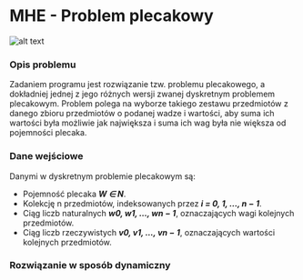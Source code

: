 # MHE - Problem plecakowy

![alt text](https://www.google.com/url?sa=i&url=https%3A%2F%2Fpl.wikipedia.org%2Fwiki%2FProblem_plecakowy&psig=AOvVaw0T2FMIK4ilhczAA_ScWe-y&ust=1637328720174000&source=images&cd=vfe&ved=0CAsQjRxqFwoTCMij9cT1ofQCFQAAAAAdAAAAABAD?raw=true)

### Opis problemu

Zadaniem programu jest rozwiązanie tzw. problemu plecakowego, a dokładniej jednej z jego różnych wersji zwanej dyskretnym problemem plecakowym. Problem polega na wyborze takiego zestawu przedmiotów z danego zbioru przedmiotów o podanej wadze i wartości, aby suma ich wartości była możliwie jak największa i suma ich wag była nie większa od pojemności plecaka.

### Dane wejściowe

Danymi w dyskretnym problemie plecakowym są:

* Pojemność plecaka ***W ∈ N***.
* Kolekcję  n  przedmiotów, indeksowanych przez ***i = 0, 1, …, n − 1***.
* Ciąg liczb naturalnych ***w0, w1, …, wn − 1***, oznaczających wagi kolejnych przedmiotów.
* Ciąg liczb rzeczywistych ***v0, v1, …, vn − 1***, oznaczających wartości kolejnych przedmiotów.

### Rozwiązanie w sposób dynamiczny
